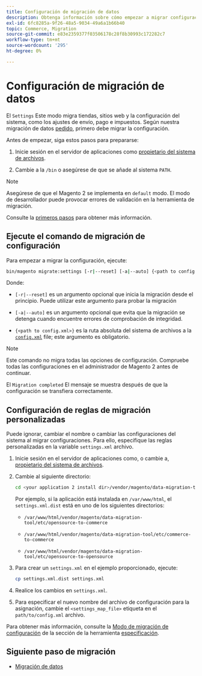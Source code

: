 ```yaml
---
title: Configuración de migración de datos
description: Obtenga información sobre cómo empezar a migrar configuraciones del Magento 1 al Magento 2 con [!DNL Data Migration Tool].
exl-id: 6fc8285a-9f26-48a5-9034-49a6a1b66b40
topic: Commerce, Migration
source-git-commit: e83e2359377f03506178c28f8b30993c172282c7
workflow-type: tm+mt
source-wordcount: '295'
ht-degree: 0%

---
```


# Configuración de migración de datos

El `Settings` Este modo migra tiendas, sitios web y la configuración del sistema, como los ajustes de envío, pago e impuestos. Según nuestra migración de datos [pedido](overview.md#migration-order), primero debe migrar la configuración.

Antes de empezar, siga estos pasos para prepararse:

1. Inicie sesión en el servidor de aplicaciones como [propietario del sistema de archivos](../../../installation/prerequisites/file-system/overview.md).

1. Cambie a la `/bin` o asegúrese de que se añade al sistema `PATH`.

>[!NOTE]
>
>Asegúrese de que el Magento 2 se implementa en `default` modo. El modo de desarrollador puede provocar errores de validación en la herramienta de migración.


Consulte la [primeros pasos](overview.md#first-steps) para obtener más información.

## Ejecute el comando de migración de configuración

Para empezar a migrar la configuración, ejecute:

```bash
bin/magento migrate:settings [-r|--reset] [-a|--auto] {<path to config.xml>}
```

Donde:

* `[-r|--reset]` es un argumento opcional que inicia la migración desde el principio. Puede utilizar este argumento para probar la migración

* `[-a|--auto]` es un argumento opcional que evita que la migración se detenga cuando encuentre errores de comprobación de integridad.

* `{<path to config.xml>}` es la ruta absoluta del sistema de archivos a la [`config.xml`](../configure.md#configure-migration-in-vendor-folder) file; este argumento es obligatorio.

>[!NOTE]
>
>Este comando no migra todas las opciones de configuración. Compruebe todas las configuraciones en el administrador de Magento 2 antes de continuar.


El `Migration completed` El mensaje se muestra después de que la configuración se transfiera correctamente.

## Configuración de reglas de migración personalizadas

Puede ignorar, cambiar el nombre o cambiar las configuraciones del sistema al migrar configuraciones. Para ello, especifique las reglas personalizadas en la variable `settings.xml` archivo.

1. Inicie sesión en el servidor de aplicaciones como, o cambie a, [propietario del sistema de archivos](../../../installation/prerequisites/file-system/overview.md).

1. Cambie al siguiente directorio:

   ```bash
   cd <your application 2 install dir>/vendor/magento/data-migration-tool/etc/<edition-to-edition>
   ```

   Por ejemplo, si la aplicación está instalada en `/var/www/html`, el `settings.xml.dist` está en uno de los siguientes directorios:

   * `/var/www/html/vendor/magento/data-migration-tool/etc/opensource-to-commerce`

   * `/var/www/html/vendor/magento/data-migration-tool/etc/commerce-to-commerce`

   * `/var/www/html/vendor/magento/data-migration-tool/etc/opensource-to-opensource`

1. Para crear un `settings.xml` en el ejemplo proporcionado, ejecute:

   ```bash
   cp settings.xml.dist settings.xml
   ```

1. Realice los cambios en `settings.xml`.

1. Para especificar el nuevo nombre del archivo de configuración para la asignación, cambie el `<settings_map_file>` etiqueta en el `path/to/config.xml` archivo.

Para obtener más información, consulte la [Modo de migración de configuración](../technical-specification.md#settings-migration-mode) de la sección de la herramienta [especificación](../technical-specification.md).

## Siguiente paso de migración

* [Migración de datos](data.md)
